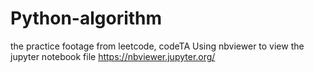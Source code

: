 # Python-algorithm
the practice footage from leetcode, codeTA
Using nbviewer to view the jupyter notebook file
https://nbviewer.jupyter.org/
